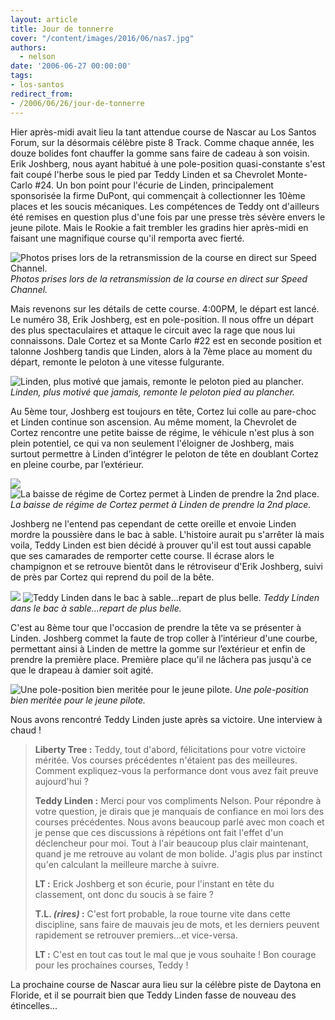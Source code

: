 ```yaml
---
layout: article
title: Jour de tonnerre
cover: "/content/images/2016/06/nas7.jpg"
authors:
  - nelson
date: '2006-06-27 00:00:00'
tags:
- los-santos
redirect_from:
- /2006/06/26/jour-de-tonnerre
---
```


Hier après-midi avait lieu la tant attendue course de Nascar au Los Santos Forum, sur la désormais célèbre piste 8 Track. Comme chaque année, les douze bolides font chauffer la gomme sans faire de cadeau à son voisin. Erik Joshberg, nous ayant habitué à une pole-position quasi-constante s'est fait coupé l'herbe sous le pied par Teddy Linden et sa Chevrolet Monte-Carlo #24. Un bon point pour l'écurie de Linden, principalement sponsorisée la firme DuPont, qui commençait à collectionner les 10ème places et les soucis mécaniques. Les compétences de Teddy ont d'ailleurs été remises en question plus d'une fois par une presse très sévère envers le jeune pilote. Mais le Rookie a fait trembler les gradins hier après-midi en faisant une magnifique course qu'il remporta avec fierté.

![Photos prises lors de la retransmission de la course en direct sur Speed Channel.](/content/images/2005/01/nas7.jpg)
_Photos prises lors de la retransmission de la course en direct sur Speed Channel._

Mais revenons sur les détails de cette course. 4:00PM, le départ est lancé. Le numéro 38, Erik Joshberg, est en pole-position. Il nous offre un départ des plus spectaculaires et attaque le circuit avec la rage que nous lui connaissons. Dale Cortez et sa Monte Carlo #22 est en seconde position et talonne Joshberg tandis que Linden, alors à la 7ème place au moment du départ, remonte le peloton à une vitesse fulgurante.

![Linden, plus motivé que jamais, remonte le peloton pied au plancher.](/content/images/2005/01/nas5.jpg)
_Linden, plus motivé que jamais, remonte le peloton pied au plancher._

Au 5ème tour, Joshberg est toujours en tête, Cortez lui colle au pare-choc et Linden continue son ascension. Au même moment, la Chevrolet de Cortez rencontre une petite baisse de régime, le véhicule n'est plus à son plein potentiel, ce qui va non seulement l'éloigner de Joshberg, mais surtout permettre à Linden d’intégrer le peloton de tête en doublant Cortez en pleine courbe, par l’extérieur.

![](/content/images/2005/01/nas6.jpg)
![La baisse de régime de Cortez permet à Linden de prendre la 2nd place.](/content/images/2005/01/nas3.jpg)
_La baisse de régime de Cortez permet à Linden de prendre la 2nd place._

Joshberg ne l'entend pas cependant de cette oreille et envoie Linden mordre la poussière dans le bac à sable. L'histoire aurait pu s'arrêter là mais voila, Teddy Linden est bien décidé à prouver qu'il est tout aussi capable que ses camarades de remporter cette course. Il écrase alors le champignon et se retrouve bientôt dans le rétroviseur d'Erik Joshberg, suivi de près par Cortez qui reprend du poil de la bête.

![](/content/images/2005/01/nas2.jpg)
![Teddy Linden dans le bac à sable...repart de plus belle.](/content/images/2005/01/nas4.jpg)
_Teddy Linden dans le bac à sable...repart de plus belle._

C'est au 8ème tour que l'occasion de prendre la tête va se présenter à Linden. Joshberg commet la faute de trop coller à l’intérieur d'une courbe, permettant ainsi à Linden de mettre la gomme sur l’extérieur et enfin de prendre la première place. Première place qu'il ne lâchera pas jusqu'à ce que le drapeau à damier soit agité.

![Une pole-position bien meritée pour le jeune pilote.](/content/images/2005/01/nas1.jpg)
_Une pole-position bien meritée pour le jeune pilote._

Nous avons rencontré Teddy Linden juste après sa victoire. Une interview à chaud !

> **Liberty Tree :** Teddy, tout d'abord, félicitations pour votre victoire méritée. Vos courses précédentes n'étaient pas des meilleures. Comment expliquez-vous la performance dont vous avez fait preuve aujourd'hui ?
> 
> **Teddy Linden :** Merci pour vos compliments Nelson. Pour répondre à votre question, je dirais que je manquais de confiance en moi lors des courses précédentes. Nous avons beaucoup parlé avec mon coach et je pense que ces discussions à répétions ont fait l'effet d'un déclencheur pour moi. Tout à l'air beaucoup plus clair maintenant, quand je me retrouve au volant de mon bolide. J'agis plus par instinct qu'en calculant la meilleure marche à suivre.
> 
> **LT :** Erick Joshberg et son écurie, pour l'instant en tête du classement, ont donc du soucis à se faire ?
> 
> **T.L. _(rires)_ :** C'est fort probable, la roue tourne vite dans cette discipline, sans faire de mauvais jeu de mots, et les derniers peuvent rapidement se retrouver premiers...et vice-versa.
> 
> **LT :** C'est en tout cas tout le mal que je vous souhaite ! Bon courage pour les prochaines courses, Teddy !

La prochaine course de Nascar aura lieu sur la célèbre piste de Daytona en Floride, et il se pourrait bien que Teddy Linden fasse de nouveau des étincelles...